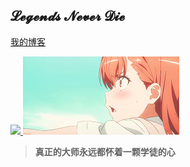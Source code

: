 ## 𝓛𝓮𝓰𝓮𝓷𝓭𝓼 𝓝𝓮𝓿𝓮𝓻 𝓓𝓲𝓮

<a href="https://mewhz.com">我的博客</a>

<a href="https://github.com/mewhz">
  <img src="https://github-readme-stats.vercel.app/api?username=mewhz&show_icons=true&hide_border=true&icon_color=586069&title_color=a0a9af" width="400px" />
</a><img src="img.gif" style="zoom: 50%;" />

>**真正的大师永远都怀着一颗学徒的心**